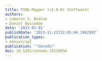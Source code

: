 ```yaml
---
title: PING-Mapper (v2.0.0) [Software]
authors:
- Cameron S. Bodine
- Daniel Buscombe
date: '2023-01-01'
publishDate: '2023-11-21T22:05:04.196299Z'
publication_types:
- manuscript
publication: '*Zenodo*'
doi: 10.5281/zenodo.10120054
---
```

